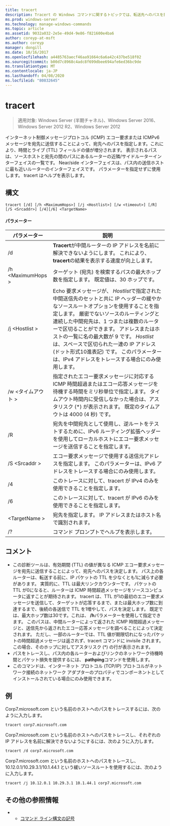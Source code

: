 ```yaml
---
title: tracert
description: Tracert の Windows コマンドに関するトピックでは、転送先へのパスを指定します。これにより、インターネット制御メッセージプロトコル (ICMP) のエコー要求または ICMPv6 メッセージが転送先に送信されます。このとき、time to Live (TTL) フィールド値が段階的に増加します。
ms.prod: windows-server
ms.technology: manage-windows-commands
ms.topic: article
ms.assetid: 9032a032-2e5e-49d4-9e86-f821600e4ba6
author: coreyp-at-msft
ms.author: coreyp
manager: dongill
ms.date: 10/16/2017
ms.openlocfilehash: a4485763aecf46aa91664c6a6a42c437be518f02
ms.sourcegitcommit: b00d7c8968c4adc8f699dbee694afe6ed36bc9de
ms.translationtype: MT
ms.contentlocale: ja-JP
ms.lasthandoff: 04/08/2020
ms.locfileid: "80832645"
---
```

# <a name="tracert"></a>tracert

>適用対象: Windows Server (半期チャネル)、Windows Server 2016、Windows Server 2012 R2、Windows Server 2012

インターネット制御メッセージプロトコル (ICMP) エコー要求または ICMPv6 メッセージを宛先に送信することによって、宛先へのパスを指定します。これにより、時間とライブ (TTL) フィールドの値が増分されます。 表示されるパスは、ソースホストと宛先の間のパスにあるルーターの近隣/サイドルーターインターフェイスの一覧です。 Near/side インターフェイスは、パス内の送信ホストに最も近いルーターのインターフェイスです。 パラメーターを指定せずに使用します。 tracert はヘルプを表示します。   

## <a name="syntax"></a>構文  
```  
tracert [/d] [/h <MaximumHops>] [/j <Hostlist>] [/w <timeout>] [/R] [/S <Srcaddr>] [/4][/6] <TargetName>  
```  
#### <a name="parameters"></a>パラメーター  
|パラメーター|説明|  
|-------|--------|  
|/d|**Tracert**が中間ルーターの IP アドレスを名前に解決できないようにします。 これにより、 **tracert**の結果を表示する速度が向上します。|  
|/h \<MaximumHops >|ターゲット (宛先) を検索するパスの最大ホップ数を指定します。 既定値は、30 ホップです。|  
|/j \<Hostlist >|Echo 要求メッセージが、 *Hostlist*で指定された中間送信先のセットと共に IP ヘッダーの緩やかなソースルートオプションを使用することを指定します。 厳密でないソースのルーティングと連続した中間宛先は、1 つまたは複数のルーターで区切ることができます。 アドレスまたはホストの一覧に名の最大数が 9 です。 *Hostlist*は、スペースで区切られた一連の IP アドレス (ドット形式10進表記) です。 このパラメーターは、IPv4 アドレスをトレースする場合にのみ使用します。|  
|/w \<タイムアウト >|指定されたエコー要求メッセージに対応する ICMP 時間超過またはエコー応答メッセージを待機する時間をミリ秒単位で指定します。 タイムアウト時間内に受信しなかった場合は、アスタリスク (*) が表示されます。 既定のタイムアウトは 4000 (4 秒) です。|  
|/R|宛先を中間宛先として使用し、逆ルートをテストするために、IPv6 ルーティング拡張ヘッダーを使用してローカルホストにエコー要求メッセージを送信することを指定します。|  
|/S \<Srcaddr >|エコー要求メッセージで使用する送信元アドレスを指定します。 このパラメーターは、IPv6 アドレスをトレースする場合にのみ使用します。|  
|/4|このトレースに対して、tracert が IPv4 のみを使用できることを指定します。|  
|/6|このトレースに対して、tracert が IPv6 のみを使用できることを指定します。|  
|\<TargetName >|宛先を指定します。 IP アドレスまたはホスト名で識別されます。|  
|/?|コマンド プロンプトでヘルプを表示します。|  

## <a name="remarks"></a>コメント  
-   この診断ツールは、有効期間 (TTL) の値が異なる ICMP エコー要求メッセージを宛先に送信することによって、宛先へのパスを決定します。 パス上の各ルーターは、転送する前に、IP パケットの TTL を少なくとも1に減らす必要があります。 実質的に、TTL は最大リンクカウンターです。 パケットの TTL が0になると、ルーターは ICMP 時間超過メッセージをソースコンピュータに返すことが期待されます。 tracert は、TTL が1の最初のエコー要求メッセージを送信して、ターゲットが応答するまで、または最大ホップ数に到達するまで、後続の各送信で TTL を1増やして、パスを決定します。 既定では、最大ホップ数は30です。これは、 **/h**パラメーターを使用して指定できます。 このパスは、中間ルーターによって返された ICMP 時間超過メッセージと、送信先から返されたエコー応答メッセージを調べることによって決定されます。 ただし、一部のルーターでは、TTL 値が期限切れになったパケットの時間超過メッセージは返されず、tracert コマンドに invisile されます。 この場合、そのホップに対してアスタリスク (*) の行が表示されます。  
-   パスをトレースし、パス内の各ルーターおよびリンクのネットワーク待機時間とパケット損失を提供するには、 **pathping**コマンドを使用します。  
-   このコマンドは、インターネット プロトコル (TCP/IP) プロトコルがネットワーク接続のネットワーク アダプターのプロパティでコンポーネントとしてインストールされている場合にのみ使用できます。  

## <a name="examples"></a><a name=BKMK_Examples></a>例  
Corp7.microsoft.com という名前のホストへのパスをトレースするには、次のように入力します。  
```  
tracert corp7.microsoft.com  
```  
Corp7.microsoft.com という名前のホストへのパスをトレースし、それぞれの IP アドレスを名前に解決できないようにするには、次のように入力します。  
```  
tracert /d corp7.microsoft.com  
```  
Corp7.microsoft.com という名前のホストへのパスをトレースし、10.12.0.1/10.29.3.1/10.1.44.1 という緩いソースルートを使用するには、次のように入力します。  
```  
tracert /j 10.12.0.1 10.29.3.1 10.1.44.1 corp7.microsoft.com  
```  
## <a name="additional-references"></a>その他の参照情報  
-   - [コマンド ライン構文の記号](command-line-syntax-key.md)  
